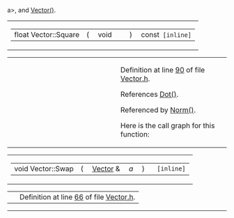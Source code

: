 a>, and <a href="Vector_8h-source.md#l00233" class="el">Vector()</a>.</p></td>
</tr>
</tbody>
</table>

<span id="35718747922c6c89ae4705ed2e4d4d65" class="anchor"></span>

<table class="mdTable" data-cellpadding="2" data-cellspacing="0">
<colgroup>
<col style="width: 100%" />
</colgroup>
<tbody>
<tr>
<td class="mdRow"><table data-cellpadding="0" data-cellspacing="0" data-border="0">
<tbody>
<tr>
<td class="md" data-nowrap="" data-valign="top">float Vector::Square</td>
<td class="md" data-valign="top">( </td>
<td class="md" data-nowrap="" data-valign="top">void </td>
<td class="mdname1" data-valign="top" data-nowrap=""></td>
<td class="md" data-valign="top"> ) </td>
<td class="md" data-nowrap="">const<code> [inline]</code></td>
</tr>
</tbody>
</table></td>
</tr>
</tbody>
</table>

<table data-cellspacing="5" data-cellpadding="0" data-border="0">
<colgroup>
<col style="width: 50%" />
<col style="width: 50%" />
</colgroup>
<tbody>
<tr>
<td> </td>
<td><p>Definition at line <a href="Vector_8h-source.md#l00090" class="el">90</a> of file <a href="Vector_8h-source.md" class="el">Vector.h</a>.</p>
<p>References <a href="Quaterni_8h-source.md#l00213" class="el">Dot()</a>.</p>
<p>Referenced by <a href="Vector_8h-source.md#l00315" class="el">Norm()</a>.</p>
<p>Here is the call graph for this function:</p>
<span class="image placeholder" data-original-image-src="classVector_35718747922c6c89ae4705ed2e4d4d65_cgraph.gif" data-original-image-title="" data-border="0" usemap="#classVector_35718747922c6c89ae4705ed2e4d4d65_cgraph_map"></span></td>
</tr>
</tbody>
</table>

<span id="6f144124d280c9bbb4873fa7ee8a8d9e" class="anchor"></span>

<table class="mdTable" data-cellpadding="2" data-cellspacing="0">
<colgroup>
<col style="width: 100%" />
</colgroup>
<tbody>
<tr>
<td class="mdRow"><table data-cellpadding="0" data-cellspacing="0" data-border="0">
<tbody>
<tr>
<td class="md" data-nowrap="" data-valign="top">void Vector::Swap</td>
<td class="md" data-valign="top">( </td>
<td class="md" data-nowrap="" data-valign="top"><a href="classVector.md" class="el">Vector</a> &amp; </td>
<td class="mdname1" data-valign="top" data-nowrap=""><em>a</em></td>
<td class="md" data-valign="top"> ) </td>
<td class="md" data-nowrap=""><code> [inline]</code></td>
</tr>
</tbody>
</table></td>
</tr>
</tbody>
</table>

|  |  |
|----|----|
|   | Definition at line <a href="Vector_8h-source.md#l00066" class="el">66</a> of file <a href="Vector_8h-source.md" class="el">Vector.h</a>. |

------------------------------------------------------------------------

